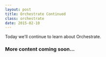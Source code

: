 ```yaml
---
layout: post
title: Orchestrate Continued
class: orchestrate
date: 2015-02-10
---
```


Today we'll continue to learn about Orchestrate.

### More content coming soon&hellip;
